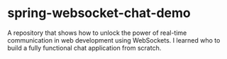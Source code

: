 # spring-websocket-chat-demo
A repository that shows how to unlock the power of real-time communication in web development using WebSockets. I learned who to build a fully functional chat application from scratch.
